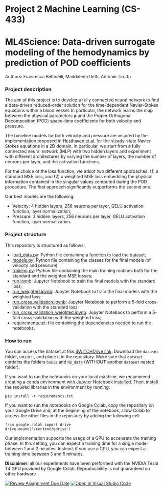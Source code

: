 # Project 2 Machine Learning (CS-433)
# ML4Science: Data-driven surrogate modeling of the hemodynamics by prediction of POD coefficients

Authors: Francesca Bettinelli, Maddalena Detti, Antonio Tirotta

### Project description

The aim of this project is to develop a fully connected neural network to find a data-driven reduced-order solution for the time-dependent Navier-Stokes equations within a blood vessel. In particular, the network learns the map between the physical parameters $\boldsymbol{\mu}$ and the Proper Orthogonal Decomposition (POD) space-time coefficients for both velocity and pressure.

The baseline models for both velocity and pressure are inspired by the implementation proposed in [Hesthaven et al.](https://doi.org/10.1016/j.jcp.2018.02.037) for the steady-state Navier-Stokes equations in a 2D domain. In particular, we start from a fully connected neural network (MLP) with two hidden layers and experiment with different architectures by varying the number of layers, the number of neurons per layer, and the activation functions.

For the choice of the loss function, we adopt two different approaches: (1) a standard MSE loss, and (2) a weighted MSE loss embedding the physical information contained in the singular values computed during the POD procedure. The first approach significantly outperforms the second one.

Our best models are the following:
- Velocity: 4 hidden layers, 256 neurons per layer, GELU activation function, layer normalization;
- Pressure: 3 hidden layers, 256 neurons per layer, GELU activation function, layer normalization.

### Project structure

This repository is structured as follows:
- [load_data.py](load_data.py): Python file containing a function to load the dataset;
- [models.py](models.py): Python file containing the classes for the final models (of velocity and pressure);
- [training.py](training.py): Python file containing the main training routines both for the standard and the weighted MSE losses;
- [run.ipynb](run.ipynb): Jupyter Notebook to train the final models with the standard loss;
- [run_weighted.ipynb](run_weighted.ipynb): Jupyter Notebook to train the final models with the weighted loss;
- [run_cross_validation.ipynb](run_cross_validation.ipynb): Jupyter Notebook to perform a 5-fold cross-validation with the standard loss;
- [run_cross_validation_weighted.ipynb](run_cross_validation_weighted.ipynb): Jupyter Notebook to perform a 5-fold cross-validation with the weighted loss;
- [requirements.txt](requirements.txt): file containing the dependencies needed to run the notebooks.

### How to run

You can access the dataset at this [SWITCHDrive link](https://drive.switch.ch/index.php/s/FT3uQF4gNXrtgaO). Download the ```dataset``` folder, unzip it, and place it in the repository. Make sure that ```dataset``` contains the folders ```basis``` and ```RB_data``` (WITHOUT another ```dataset``` nested folder).

If you want to run the notebooks on your local machine, we recommend creating a conda environment with Jupyter Notebook installed. Then, install the required libraries in the environment by running:
```
pip install -r requirements.txt
```

If you want to run the notebooks on Google Colab, copy the repository on your Google Drive and, at the beginning of the notebook, allow Colab to access the other files in the repository by adding the following cell:
```
from google.colab import drive
drive.mount('/content/gdrive')
```

Our implementation supports the usage of a GPU to accelerate the training phase. In this setting, you can expect a training time for a single model between 1 and 2 minutes. Instead, if you use a CPU, you can expect a training time between 3 and 5 minutes.

**Disclaimer**: all our experiments have been performed with the NVIDIA Tesla T4 GPU provided by Google Colab. Reproducibility is not guaranteed on other hardware.

[![Review Assignment Due Date](https://classroom.github.com/assets/deadline-readme-button-24ddc0f5d75046c5622901739e7c5dd533143b0c8e959d652212380cedb1ea36.svg)](https://classroom.github.com/a/fEFF99tU)
[![Open in Visual Studio Code](https://classroom.github.com/assets/open-in-vscode-718a45dd9cf7e7f842a935f5ebbe5719a5e09af4491e668f4dbf3b35d5cca122.svg)](https://classroom.github.com/online_ide?assignment_repo_id=13272957&assignment_repo_type=AssignmentRepo)

